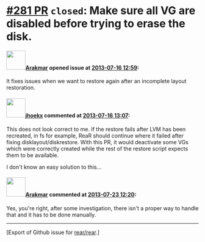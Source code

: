 [\#281 PR](https://github.com/rear/rear/pull/281) `closed`: Make sure all VG are disabled before trying to erase the disk.
==========================================================================================================================

#### <img src="https://avatars.githubusercontent.com/u/1221938?v=4" width="50">[Arakmar](https://github.com/Arakmar) opened issue at [2013-07-16 12:59](https://github.com/rear/rear/pull/281):

It fixes issues when we want to restore again after an incomplete layout
restoration.

#### <img src="https://avatars.githubusercontent.com/u/783473?v=4" width="50">[jhoekx](https://github.com/jhoekx) commented at [2013-07-16 13:07](https://github.com/rear/rear/pull/281#issuecomment-21040417):

This does not look correct to me. If the restore fails after LVM has
been recreated, in fs for example, ReaR should continue where it failed
after fixing disklayout/diskrestore. With this PR, it would deactivate
some VGs which were correctly created while the rest of the restore
script expects them to be available.

I don't know an easy solution to this...

#### <img src="https://avatars.githubusercontent.com/u/1221938?v=4" width="50">[Arakmar](https://github.com/Arakmar) commented at [2013-07-23 12:20](https://github.com/rear/rear/pull/281#issuecomment-21410007):

Yes, you're right, after some investigation, there isn't a proper way to
handle that and it has to be done manually.

------------------------------------------------------------------------

\[Export of Github issue for
[rear/rear](https://github.com/rear/rear).\]
